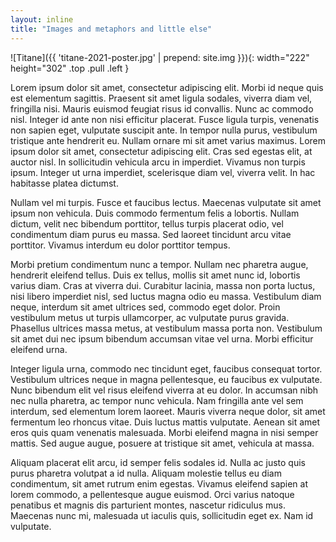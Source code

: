 ```yaml
---
layout: inline
title: "Images and metaphors and little else"
---
```


![Titane]({{ 'titane-2021-poster.jpg' | prepend: site.img }}){: width="222" height="302" .top .pull .left }

Lorem ipsum dolor sit amet, consectetur adipiscing elit. Morbi id neque quis est elementum sagittis. Praesent sit amet ligula sodales, viverra diam vel, fringilla nisi. Mauris euismod feugiat risus id convallis. Nunc ac commodo nisl. Integer id ante non nisi efficitur placerat. Fusce ligula turpis, venenatis non sapien eget, vulputate suscipit ante. In tempor nulla purus, vestibulum tristique ante hendrerit eu. Nullam ornare mi sit amet varius maximus. Lorem ipsum dolor sit amet, consectetur adipiscing elit. Cras sed egestas elit, at auctor nisl. In sollicitudin vehicula arcu in imperdiet. Vivamus non turpis ipsum. Integer ut urna imperdiet, scelerisque diam vel, viverra velit. In hac habitasse platea dictumst.

Nullam vel mi turpis. Fusce et faucibus lectus. Maecenas vulputate sit amet ipsum non vehicula. Duis commodo fermentum felis a lobortis. Nullam dictum, velit nec bibendum porttitor, tellus turpis placerat odio, vel condimentum diam purus eu massa. Sed laoreet tincidunt arcu vitae porttitor. Vivamus interdum eu dolor porttitor tempus.

Morbi pretium condimentum nunc a tempor. Nullam nec pharetra augue, hendrerit eleifend tellus. Duis ex tellus, mollis sit amet nunc id, lobortis varius diam. Cras at viverra dui. Curabitur lacinia, massa non porta luctus, nisi libero imperdiet nisl, sed luctus magna odio eu massa. Vestibulum diam neque, interdum sit amet ultrices sed, commodo eget dolor. Proin vestibulum metus ut turpis ullamcorper, ac vulputate purus gravida. Phasellus ultrices massa metus, at vestibulum massa porta non. Vestibulum sit amet dui nec ipsum bibendum accumsan vitae vel urna. Morbi efficitur eleifend urna.

Integer ligula urna, commodo nec tincidunt eget, faucibus consequat tortor. Vestibulum ultrices neque in magna pellentesque, eu faucibus ex vulputate. Nunc bibendum elit vel risus eleifend viverra at eu dolor. In accumsan nibh nec nulla pharetra, ac tempor nunc vehicula. Nam fringilla ante vel sem interdum, sed elementum lorem laoreet. Mauris viverra neque dolor, sit amet fermentum leo rhoncus vitae. Duis luctus mattis vulputate. Aenean sit amet eros quis quam venenatis malesuada. Morbi eleifend magna in nisi semper mattis. Sed augue augue, posuere at tristique sit amet, vehicula at massa.

Aliquam placerat elit arcu, id semper felis sodales id. Nulla ac justo quis purus pharetra volutpat a id nulla. Aliquam molestie tellus eu diam condimentum, sit amet rutrum enim egestas. Vivamus eleifend sapien at lorem commodo, a pellentesque augue euismod. Orci varius natoque penatibus et magnis dis parturient montes, nascetur ridiculus mus. Maecenas nunc mi, malesuada ut iaculis quis, sollicitudin eget ex. Nam id vulputate.
